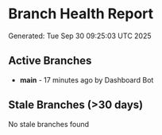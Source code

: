 # Branch Health Report
Generated: Tue Sep 30 09:25:03 UTC 2025

## Active Branches
- **main** - 17 minutes ago by Dashboard Bot

## Stale Branches (>30 days)
No stale branches found
